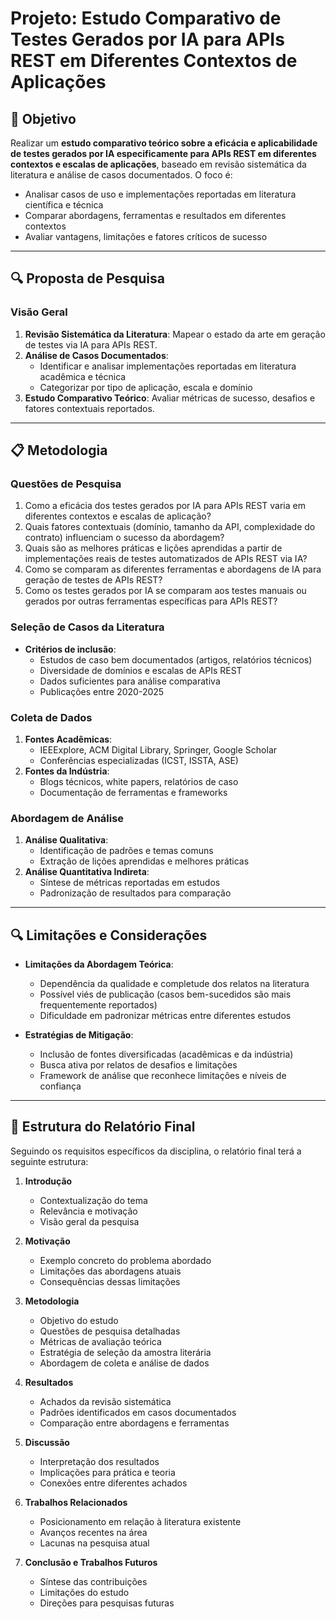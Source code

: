 # Projeto: Estudo Comparativo de Testes Gerados por IA para APIs REST em Diferentes Contextos de Aplicações

## 📌 Objetivo
Realizar um **estudo comparativo teórico sobre a eficácia e aplicabilidade de testes gerados por IA especificamente para APIs REST em diferentes contextos e escalas de aplicações**, baseado em revisão sistemática da literatura e análise de casos documentados. O foco é:
- Analisar casos de uso e implementações reportadas em literatura científica e técnica
- Comparar abordagens, ferramentas e resultados em diferentes contextos
- Avaliar vantagens, limitações e fatores críticos de sucesso

---

## 🔍 Proposta de Pesquisa

### **Visão Geral**
1. **Revisão Sistemática da Literatura**: Mapear o estado da arte em geração de testes via IA para APIs REST.
2. **Análise de Casos Documentados**:
   - Identificar e analisar implementações reportadas em literatura acadêmica e técnica
   - Categorizar por tipo de aplicação, escala e domínio
3. **Estudo Comparativo Teórico**: Avaliar métricas de sucesso, desafios e fatores contextuais reportados.

---

## 📋 Metodologia

### **Questões de Pesquisa**
1. Como a eficácia dos testes gerados por IA para APIs REST varia em diferentes contextos e escalas de aplicação?
2. Quais fatores contextuais (domínio, tamanho da API, complexidade do contrato) influenciam o sucesso da abordagem?
3. Quais são as melhores práticas e lições aprendidas a partir de implementações reais de testes automatizados de APIs REST via IA?
4. Como se comparam as diferentes ferramentas e abordagens de IA para geração de testes de APIs REST?
5. Como os testes gerados por IA se comparam aos testes manuais ou gerados por outras ferramentas específicas para APIs REST?

### **Seleção de Casos da Literatura**
- **Critérios de inclusão**:
  - Estudos de caso bem documentados (artigos, relatórios técnicos)
  - Diversidade de domínios e escalas de APIs REST
  - Dados suficientes para análise comparativa
  - Publicações entre 2020-2025

### **Coleta de Dados**
1. **Fontes Acadêmicas**:
   - IEEExplore, ACM Digital Library, Springer, Google Scholar
   - Conferências especializadas (ICST, ISSTA, ASE)
2. **Fontes da Indústria**:
   - Blogs técnicos, white papers, relatórios de caso
   - Documentação de ferramentas e frameworks

### **Abordagem de Análise**
1. **Análise Qualitativa**:
   - Identificação de padrões e temas comuns
   - Extração de lições aprendidas e melhores práticas
2. **Análise Quantitativa Indireta**:
   - Síntese de métricas reportadas em estudos
   - Padronização de resultados para comparação

---

## 🔍 Limitações e Considerações

- **Limitações da Abordagem Teórica**:
  - Dependência da qualidade e completude dos relatos na literatura
  - Possível viés de publicação (casos bem-sucedidos são mais frequentemente reportados)
  - Dificuldade em padronizar métricas entre diferentes estudos
  
- **Estratégias de Mitigação**:
  - Inclusão de fontes diversificadas (acadêmicas e da indústria)
  - Busca ativa por relatos de desafios e limitações
  - Framework de análise que reconhece limitações e níveis de confiança

---

## 👥 Estrutura do Relatório Final

Seguindo os requisitos específicos da disciplina, o relatório final terá a seguinte estrutura:

1. **Introdução**
   - Contextualização do tema
   - Relevância e motivação
   - Visão geral da pesquisa

2. **Motivação**
   - Exemplo concreto do problema abordado
   - Limitações das abordagens atuais
   - Consequências dessas limitações

3. **Metodologia**
   - Objetivo do estudo
   - Questões de pesquisa detalhadas
   - Métricas de avaliação teórica
   - Estratégia de seleção da amostra literária
   - Abordagem de coleta e análise de dados

4. **Resultados**
   - Achados da revisão sistemática
   - Padrões identificados em casos documentados
   - Comparação entre abordagens e ferramentas

5. **Discussão**
   - Interpretação dos resultados
   - Implicações para prática e teoria
   - Conexões entre diferentes achados

6. **Trabalhos Relacionados**
   - Posicionamento em relação à literatura existente
   - Avanços recentes na área
   - Lacunas na pesquisa atual

7. **Conclusão e Trabalhos Futuros**
   - Síntese das contribuições
   - Limitações do estudo
   - Direções para pesquisas futuras
